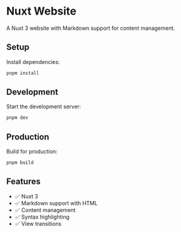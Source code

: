 # Nuxt Website

A Nuxt 3 website with Markdown support for content management.

## Setup

Install dependencies:

```bash
pnpm install
```

## Development

Start the development server:

```bash
pnpm dev
```

## Production

Build for production:

```bash
pnpm build
```

## Features

- ✅ Nuxt 3
- ✅ Markdown support with HTML
- ✅ Content management
- ✅ Syntax highlighting
- ✅ View transitions
